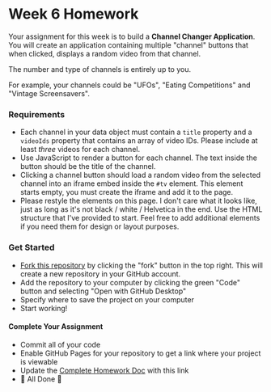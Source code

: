 # Week 6 Homework

Your assignment for this week is to build a __Channel Changer Application__.  You will create an application containing multiple "channel" buttons that when clicked, displays a random video from that channel.

The number and type of channels is entirely up to you.

For example, your channels could be "UFOs", "Eating Competitions" and "Vintage Screensavers".

### Requirements
- Each channel in your data object must contain a `title` property and a `videoIds` property that contains an array of video IDs.  Please include at least _three_ videos for each channel.
- Use JavaScript to render a button for each channel.  The text inside the button should be the title of the channel.
- Clicking a channel button should load a random video from the selected channel into an iframe embed inside the `#tv` element.  This element starts empty, you must create the iframe and add it to the page.
- Please restyle the elements on this page.  I don't care what it looks like, just as long as it's not black / white / Helvetica in the end. Use the HTML structure that I've provided to start. Feel free to add additional elements if you need them for design or layout purposes.


### Get Started

- [Fork this repository](https://docs.github.com/en/get-started/quickstart/fork-a-repo) by clicking the "fork" button in the top right.  This will create a new repository in your GitHub account.
- Add the repository to your computer by clicking the green "Code" button and selecting "Open with GitHub Desktop"
- Specify where to save the project on your computer
- Start working!

#### Complete Your Assignment

- Commit all of your code
- Enable GitHub Pages for your repository to get a link where your project is viewable
- Update the [Complete Homework Doc](https://www.dropbox.com/scl/fi/v1gldrcikmjgicpaa40tq/Week-6-Homework-Completed.paper?dl=0&rlkey=o5pdpws97a26o418ayjzv1v2o) with this link
- 🏁 All Done 🏁